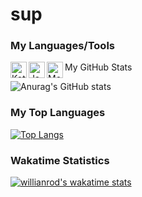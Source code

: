 # sup

### My Languages/Tools 

<img align="left" alt="Kotlin" width="26px" src="https://sdtimes.com/wp-content/uploads/2019/10/1200px-Kotlin-logo.svg_-490x490.png" />
<img align="left" alt="Java" width="26px" src="http://codehustler.org/wp-content/uploads/2012/12/java_logo.png" />
<img align="left" alt="MongoDB" width="26px" src="http://assets.stickpng.com/thumbs/58481021cef1014c0b5e494b.png />
<br />
<br />

### My GitHub Stats
![Anurag's GitHub stats](https://github-readme-stats.vercel.app/api?username=brew600&show_icons=true&theme=dracula)

### My Top Languages
[![Top Langs](https://github-readme-stats.vercel.app/api/top-langs/?username=brew600&layout=compact)](https://github.com/anuraghazra/github-readme-stats)

### Wakatime Statistics
[![willianrod's wakatime stats](https://github-readme-stats.vercel.app/api/wakatime?username=brew600)](https://github.com/anuraghazra/github-readme-stats)


<!--
**brew600/brew600** is a ✨ _special_ ✨ repository because its `README.md` (this file) appears on your GitHub profile.

Here are some ideas to get you started:

- 🔭 I’m currently working on ...
- 🌱 I’m currently learning ...
- 👯 I’m looking to collaborate on ...
- 🤔 I’m looking for help with ...
- 💬 Ask me about ...
- 📫 How to reach me: ...
- 😄 Pronouns: ...
- ⚡ Fun fact: ...
-->
